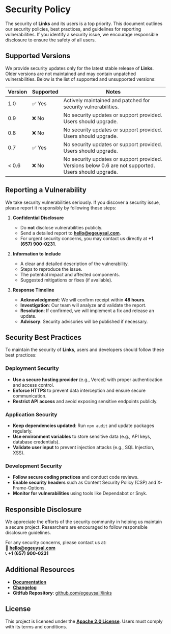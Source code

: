 # Security Policy

The security of **Links** and its users is a top priority. This document outlines our security policies, best practices, and guidelines for reporting vulnerabilities. If you identify a security issue, we encourage responsible disclosure to ensure the safety of all users.

## Supported Versions

We provide security updates only for the latest stable release of **Links**. Older versions are not maintained and may contain unpatched vulnerabilities. Below is the list of supported and unsupported versions:

| Version | Supported | Notes |
|---------|----------|-------|
| 1.0     | ✅ Yes   | Actively maintained and patched for security vulnerabilities. |
| 0.9     | ❌ No    | No security updates or support provided. Users should upgrade. |
| 0.8     | ❌ No    | No security updates or support provided. Users should upgrade. |
| 0.7     | ✅ Yes   | No security updates or support provided. Users should upgrade. |
| < 0.6   | ❌ No    | No security updates or support provided. Versions below 0.6 are not supported. Users should upgrade. |

## Reporting a Vulnerability

We take security vulnerabilities seriously. If you discover a security issue, please report it responsibly by following these steps:

1. **Confidential Disclosure**  
   - Do **not** disclose vulnerabilities publicly.  
   - Send a detailed report to **[hello@egeuysal.com](mailto:hello@egeuysal.com)**.  
   - For urgent security concerns, you may contact us directly at **+1 (657) 900-0231**.  

2. **Information to Include**  
   - A clear and detailed description of the vulnerability.  
   - Steps to reproduce the issue.  
   - The potential impact and affected components.  
   - Suggested mitigations or fixes (if available).  

3. **Response Timeline**  
   - **Acknowledgment**: We will confirm receipt within **48 hours**.  
   - **Investigation**: Our team will analyze and validate the report.  
   - **Resolution**: If confirmed, we will implement a fix and release an update.  
   - **Advisory**: Security advisories will be published if necessary.  

## Security Best Practices

To maintain the security of **Links**, users and developers should follow these best practices:

### Deployment Security
- **Use a secure hosting provider** (e.g., Vercel) with proper authentication and access control.  
- **Enforce HTTPS** to prevent data interception and ensure secure communication.  
- **Restrict API access** and avoid exposing sensitive endpoints publicly.  

### Application Security
- **Keep dependencies updated**: Run `npm audit` and update packages regularly.  
- **Use environment variables** to store sensitive data (e.g., API keys, database credentials).  
- **Validate user input** to prevent injection attacks (e.g., SQL Injection, XSS).  

### Development Security
- **Follow secure coding practices** and conduct code reviews.  
- **Enable security headers** such as Content Security Policy (CSP) and X-Frame-Options.  
- **Monitor for vulnerabilities** using tools like Dependabot or Snyk.  

## Responsible Disclosure

We appreciate the efforts of the security community in helping us maintain a secure project. Researchers are encouraged to follow responsible disclosure guidelines.

For any security concerns, please contact us at:  
📧 **[hello@egeuysal.com](mailto:hello@egeuysal.com)**  
📞 **+1 (657) 900-0231**  

## Additional Resources

- **[Documentation](https://www.links.egeuysal.com/documentation/)**  
- **[Changelog](https://www.links.egeuysal.com/changelog/)**  
- **GitHub Repository**: [github.com/egeuysall/links](https://github.com/egeuysall/links)  

## License

This project is licensed under the **[Apache 2.0 License](https://www.apache.org/licenses/LICENSE-2.0)**. Users must comply with its terms and conditions.
